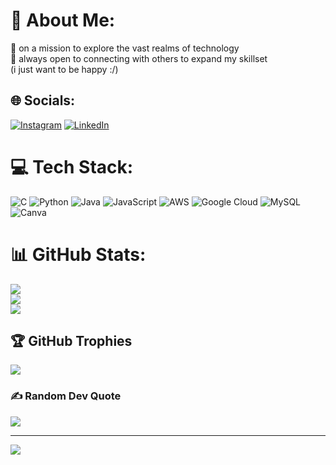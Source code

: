 # 💫 About Me:
🔭 on a mission to explore the vast realms of technology<br>🤝 always open to connecting with others to expand my skillset<br>(i just want to be happy :/)


## 🌐 Socials:
[![Instagram](https://img.shields.io/badge/Instagram-%23E4405F.svg?logo=Instagram&logoColor=white)](https://instagram.com/omrrr.rr) [![LinkedIn](https://img.shields.io/badge/LinkedIn-%230077B5.svg?logo=linkedin&logoColor=white)](https://linkedin.com/in/omer-waheed) 

# 💻 Tech Stack:
![C](https://img.shields.io/badge/c-%2300599C.svg?style=for-the-badge&logo=c&logoColor=white) ![Python](https://img.shields.io/badge/python-3670A0?style=for-the-badge&logo=python&logoColor=ffdd54) ![Java](https://img.shields.io/badge/java-%23ED8B00.svg?style=for-the-badge&logo=openjdk&logoColor=white) ![JavaScript](https://img.shields.io/badge/javascript-%23323330.svg?style=for-the-badge&logo=javascript&logoColor=%23F7DF1E) ![AWS](https://img.shields.io/badge/AWS-%23FF9900.svg?style=for-the-badge&logo=amazon-aws&logoColor=white) ![Google Cloud](https://img.shields.io/badge/GoogleCloud-%234285F4.svg?style=for-the-badge&logo=google-cloud&logoColor=white) ![MySQL](https://img.shields.io/badge/mysql-%2300000f.svg?style=for-the-badge&logo=mysql&logoColor=white) ![Canva](https://img.shields.io/badge/Canva-%2300C4CC.svg?style=for-the-badge&logo=Canva&logoColor=white)
# 📊 GitHub Stats:
![](https://github-readme-stats.vercel.app/api?username=omerrr-rr&theme=radical&hide_border=false&include_all_commits=false&count_private=false)<br/>
![](https://github-readme-streak-stats.herokuapp.com/?user=omerrr-rr&theme=radical&hide_border=false)<br/>
![](https://github-readme-stats.vercel.app/api/top-langs/?username=omerrr-rr&theme=radical&hide_border=false&include_all_commits=false&count_private=false&layout=compact)

## 🏆 GitHub Trophies
![](https://github-profile-trophy.vercel.app/?username=omerrr-rr&theme=radical&no-frame=false&no-bg=true&margin-w=4)

### ✍️ Random Dev Quote
![](https://quotes-github-readme.vercel.app/api?type=horizontal&theme=radical)

---
[![](https://visitcount.itsvg.in/api?id=omerrr-rr&icon=0&color=0)](https://visitcount.itsvg.in)

<!-- Proudly created with GPRM ( https://gprm.itsvg.in ) -->
